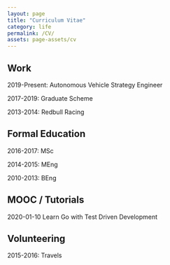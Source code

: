 ```yaml
---
layout: page
title: "Curriculum Vitae"
category: life
permalink: /CV/
assets: page-assets/cv
---
```


## Work

2019-Present: Autonomous Vehicle Strategy Engineer

2017-2019: Graduate Scheme

2013-2014: Redbull Racing

## Formal Education

2016-2017: MSc

2014-2015: MEng

2010-2013: BEng

## MOOC / Tutorials

2020-01-10 Learn Go with Test Driven Development

## Volunteering

2015-2016: Travels
